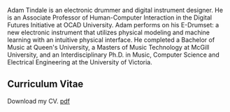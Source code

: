 
Adam Tindale is an electronic drummer and digital instrument designer. He is an Associate Professor of Human-Computer Interaction in the Digital Futures Initiative at OCAD University. Adam performs on his E-Drumset: a new electronic instrument that utilizes physical modeling and machine learning with an intuitive physical interface. He completed a Bachelor of Music at Queen's University, a Masters of Music Technology at McGill University, and an Interdisciplinary Ph.D. in Music, Computer Science and Electrical Engineering at the University of Victoria.

## Curriculum Vitae

Download my CV. <a href="/media/files/AdamTindaleCV.pdf" onClick="javascript: _gaq.push(['_trackPageview', '/downloads/cv']);">pdf</a>

